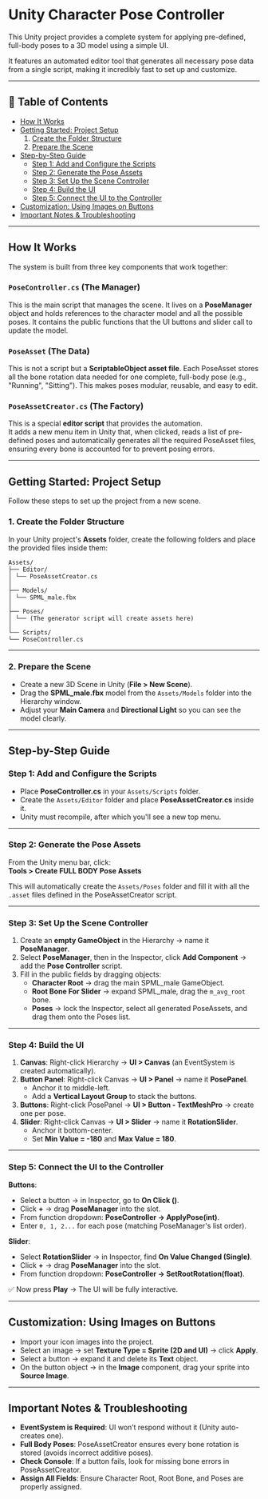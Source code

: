 # Unity Character Pose Controller  

This Unity project provides a complete system for applying pre-defined, full-body poses to a 3D model using a simple UI.  

It features an automated editor tool that generates all necessary pose data from a single script, making it incredibly fast to set up and customize.  

---

## 📑 Table of Contents  
- [How It Works](#how-it-works)  
- [Getting Started: Project Setup](#getting-started-project-setup)  
  1. [Create the Folder Structure](#1-create-the-folder-structure)  
  2. [Prepare the Scene](#2-prepare-the-scene)  
- [Step-by-Step Guide](#step-by-step-guide)  
  - [Step 1: Add and Configure the Scripts](#step-1-add-and-configure-the-scripts)  
  - [Step 2: Generate the Pose Assets](#step-2-generate-the-pose-assets)  
  - [Step 3: Set Up the Scene Controller](#step-3-set-up-the-scene-controller)  
  - [Step 4: Build the UI](#step-4-build-the-ui)  
  - [Step 5: Connect the UI to the Controller](#step-5-connect-the-ui-to-the-controller)  
- [Customization: Using Images on Buttons](#customization-using-images-on-buttons)  
- [Important Notes & Troubleshooting](#important-notes--troubleshooting)  

---

## How It Works  

The system is built from three key components that work together:  

### `PoseController.cs` (The Manager)  
This is the main script that manages the scene. It lives on a **PoseManager** object and holds references to the character model and all the possible poses. It contains the public functions that the UI buttons and slider call to update the model.  

### `PoseAsset` (The Data)  
This is not a script but a **ScriptableObject asset file**. Each PoseAsset stores all the bone rotation data needed for one complete, full-body pose (e.g., "Running", "Sitting"). This makes poses modular, reusable, and easy to edit.  

### `PoseAssetCreator.cs` (The Factory)  
This is a special **editor script** that provides the automation.  
It adds a new menu item in Unity that, when clicked, reads a list of pre-defined poses and automatically generates all the required PoseAsset files, ensuring every bone is accounted for to prevent posing errors.  

---

## Getting Started: Project Setup  

Follow these steps to set up the project from a new scene.  

### 1. Create the Folder Structure  
In your Unity project's **Assets** folder, create the following folders and place the provided files inside them:  



```plaintext
Assets/
├── Editor/
│ └── PoseAssetCreator.cs
│
├── Models/
│ └── SPML_male.fbx
│
├── Poses/
│ └── (The generator script will create assets here)
│
└── Scripts/
└── PoseController.cs
```



---

### 2. Prepare the Scene  
- Create a new 3D Scene in Unity (**File > New Scene**).  
- Drag the **SPML_male.fbx** model from the `Assets/Models` folder into the Hierarchy window.  
- Adjust your **Main Camera** and **Directional Light** so you can see the model clearly.  

---

## Step-by-Step Guide  

### Step 1: Add and Configure the Scripts  
- Place **PoseController.cs** in your `Assets/Scripts` folder.  
- Create the `Assets/Editor` folder and place **PoseAssetCreator.cs** inside it.  
- Unity must recompile, after which you'll see a new top menu.  

---

### Step 2: Generate the Pose Assets  
From the Unity menu bar, click:  
**Tools > Create FULL BODY Pose Assets**  

This will automatically create the `Assets/Poses` folder and fill it with all the `.asset` files defined in the PoseAssetCreator script.  

---

### Step 3: Set Up the Scene Controller  
1. Create an **empty GameObject** in the Hierarchy → name it **PoseManager**.  
2. Select **PoseManager**, then in the Inspector, click **Add Component** → add the **Pose Controller** script.  
3. Fill in the public fields by dragging objects:  
   - **Character Root** → drag the main SPML_male GameObject.  
   - **Root Bone For Slider** → expand SPML_male, drag the `m_avg_root` bone.  
   - **Poses** → lock the Inspector, select all generated PoseAssets, and drag them onto the Poses list.  

---

### Step 4: Build the UI  
1. **Canvas**: Right-click Hierarchy → **UI > Canvas** (an EventSystem is created automatically).  
2. **Button Panel**: Right-click Canvas → **UI > Panel** → name it **PosePanel**.  
   - Anchor it to middle-left.  
   - Add a **Vertical Layout Group** to stack the buttons.  
3. **Buttons**: Right-click PosePanel → **UI > Button - TextMeshPro** → create one per pose.  
4. **Slider**: Right-click Canvas → **UI > Slider** → name it **RotationSlider**.  
   - Anchor it bottom-center.  
   - Set **Min Value = -180** and **Max Value = 180**.  

---

### Step 5: Connect the UI to the Controller  
**Buttons**:  
- Select a button → in Inspector, go to **On Click ()**.  
- Click **+** → drag **PoseManager** into the slot.  
- From function dropdown: **PoseController → ApplyPose(int)**.  
- Enter `0, 1, 2...` for each pose (matching PoseManager's list order).  

**Slider**:  
- Select **RotationSlider** → in Inspector, find **On Value Changed (Single)**.  
- Click **+** → drag **PoseManager** into the slot.  
- From function dropdown: **PoseController → SetRootRotation(float)**.  

✅ Now press **Play** → The UI will be fully interactive.  

---

## Customization: Using Images on Buttons  
- Import your icon images into the project.  
- Select an image → set **Texture Type = Sprite (2D and UI)** → click **Apply**.  
- Select a button → expand it and delete its **Text** object.  
- On the button object → in the **Image** component, drag your sprite into **Source Image**.  

---

## Important Notes & Troubleshooting  
- **EventSystem is Required**: UI won’t respond without it (Unity auto-creates one).  
- **Full Body Poses**: PoseAssetCreator ensures every bone rotation is stored (avoids incorrect additive poses).  
- **Check Console**: If a button fails, look for missing bone errors in PoseAssetCreator.  
- **Assign All Fields**: Ensure Character Root, Root Bone, and Poses are properly assigned.  
